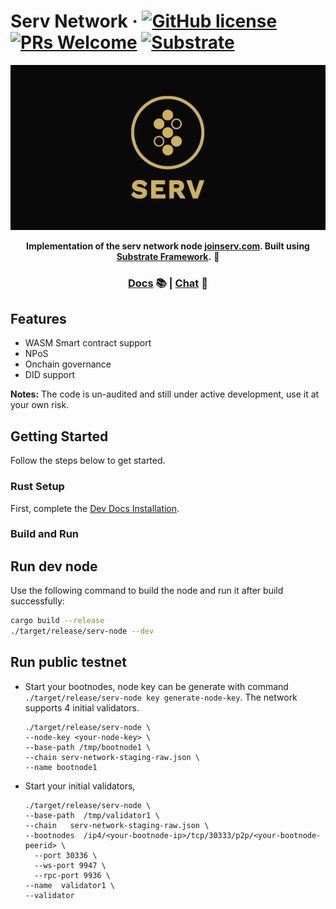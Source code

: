 # Serv Network &middot; [![GitHub license](https://img.shields.io/badge/license-GPL3%2FApache2-blue)](#LICENSE) [![PRs Welcome](https://img.shields.io/badge/PRs-welcome-brightgreen.svg)](docs/CONTRIBUTING.adoc) [![Substrate](https://img.shields.io/badge/v.4-Substrate-blue)](https://joinserv.com/)
<div align="center">
  <p align="center">
    <img src="/docs/media/serv.png">
  </p>
  <strong>Implementation of the serv network node <a href="https://joinserv.com">joinserv.com</a>. Built using <a href="https://github.com/paritytech/substrate">Substrate Framework</a>.</strong> 🚀

  <h3>
    <a href="https://docs.substrate.io">Docs</a> 📚
    <span> | </span>
    <a href="https://discord.gg/H8AZxzh7sx">Chat</a> 💬
  </h3>

</div>

## Features

* WASM Smart contract support
* NPoS
* Onchain governance
* DID support

**Notes:** The code is un-audited and still under active development, use it at your own risk.

## Getting Started

Follow the steps below to get started.

### Rust Setup

First, complete the [Dev Docs Installation](https://docs.substrate.io/install/).

### Build and Run

## Run dev node

Use the following command to build the node and run it after build successfully:

```sh
cargo build --release
./target/release/serv-node --dev
```

## Run public testnet

* Start your bootnodes, node key can be generate with command `./target/release/serv-node key generate-node-key`. The network supports 4 initial validators.
  ```shell
  ./target/release/serv-node \
  --node-key <your-node-key> \
  --base-path /tmp/bootnode1 \
  --chain serv-network-staging-raw.json \
  --name bootnode1
  ```
* Start your initial validators,
  ```shell
  ./target/release/serv-node \
  --base-path  /tmp/validator1 \
  --chain   serv-network-staging-raw.json \
  --bootnodes  /ip4/<your-bootnode-ip>/tcp/30333/p2p/<your-bootnode-peerid> \
	--port 30336 \
	--ws-port 9947 \
	--rpc-port 9936 \
  --name  validator1 \
  --validator
  ```